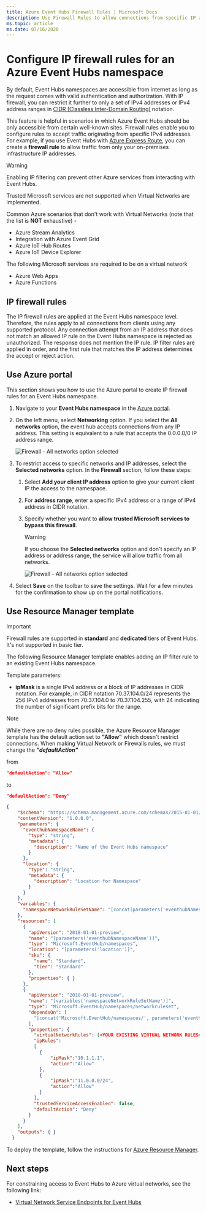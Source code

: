 ```yaml
---
title: Azure Event Hubs Firewall Rules | Microsoft Docs
description: Use Firewall Rules to allow connections from specific IP addresses to Azure Event Hubs. 
ms.topic: article
ms.date: 07/16/2020
---
```


# Configure IP firewall rules for an Azure Event Hubs namespace
By default, Event Hubs namespaces are accessible from internet as long as the request comes with valid authentication and authorization. With IP firewall, you can restrict it further to only a set of IPv4 addresses or IPv4 address ranges in [CIDR (Classless Inter-Domain Routing)](https://en.wikipedia.org/wiki/Classless_Inter-Domain_Routing) notation.

This feature is helpful in scenarios in which Azure Event Hubs should be only accessible from certain well-known sites. Firewall rules enable you to configure rules to accept traffic originating from specific IPv4 addresses. For example, if you use Event Hubs with [Azure Express Route][express-route], you can create a **firewall rule** to allow traffic from only your on-premises infrastructure IP addresses. 

>[!WARNING]
> Enabling IP filtering can prevent other Azure services from interacting with Event Hubs.
>
> Trusted Microsoft services are not supported when Virtual Networks are implemented.
>
> Common Azure scenarios that don't work with Virtual Networks (note that the list is **NOT** exhaustive) -
> - Azure Stream Analytics
> - Integration with Azure Event Grid
> - Azure IoT Hub Routes
> - Azure IoT Device Explorer
>
> The following Microsoft services are required to be on a virtual network
> - Azure Web Apps
> - Azure Functions


## IP firewall rules
The IP firewall rules are applied at the Event Hubs namespace level. Therefore, the rules apply to all connections from clients using any supported protocol. Any connection attempt from an IP address that does not match an allowed IP rule on the Event Hubs namespace is rejected as unauthorized. The response does not mention the IP rule. IP filter rules are applied in order, and the first rule that matches the IP address determines the accept or reject action.

## Use Azure portal
This section shows you how to use the Azure portal to create IP firewall rules for an Event Hubs namespace. 

1. Navigate to your **Event Hubs namespace** in the [Azure portal](https://portal.azure.com).
2. On the left menu, select **Networking** option. If you select the **All networks** option, the event hub accepts connections from any IP address. This setting is equivalent to a rule that accepts the 0.0.0.0/0 IP address range. 

    ![Firewall - All networks option selected](./media/event-hubs-firewall/firewall-all-networks-selected.png)
1. To restrict access to specific networks and IP addresses, select the **Selected networks** option. In the **Firewall** section, follow these steps:
    1. Select **Add your client IP address** option to give your current client IP the access to the namespace. 
    2. For **address range**, enter a specific IPv4 address or a range of IPv4 address in CIDR notation. 
    3. Specify whether you want to **allow trusted Microsoft services to bypass this firewall**. 

        > [!WARNING]
        > If you choose the **Selected networks** option and don't specify an IP address or address range, the service will allow traffic from all networks. 

        ![Firewall - All networks option selected](./media/event-hubs-firewall/firewall-selected-networks-trusted-access-disabled.png)
3. Select **Save** on the toolbar to save the settings. Wait for a few minutes for the confirmation to show up on the portal notifications.


## Use Resource Manager template

> [!IMPORTANT]
> Firewall rules are supported in **standard** and **dedicated** tiers of Event Hubs. It's not supported in basic tier.

The following Resource Manager template enables adding an IP filter rule to an existing Event Hubs namespace.

Template parameters:

- **ipMask** is a single IPv4 address or a block of IP addresses in CIDR notation. For example, in CIDR notation 70.37.104.0/24 represents the 256 IPv4 addresses from 70.37.104.0 to 70.37.104.255, with 24 indicating the number of significant prefix bits for the range.

> [!NOTE]
> While there are no deny rules possible, the Azure Resource Manager template has the default action set to **"Allow"** which doesn't restrict connections.
> When making Virtual Network or Firewalls rules, we must change the
> ***"defaultAction"***
> 
> from
> ```json
> "defaultAction": "Allow"
> ```
> to
> ```json
> "defaultAction": "Deny"
> ```
>

```json
{
    "$schema": "https://schema.management.azure.com/schemas/2015-01-01/deploymentTemplate.json#",
    "contentVersion": "1.0.0.0",
    "parameters": {
      "eventhubNamespaceName": {
        "type": "string",
        "metadata": {
          "description": "Name of the Event Hubs namespace"
        }
      },
      "location": {
        "type": "string",
        "metadata": {
          "description": "Location for Namespace"
        }
      }
    },
    "variables": {
      "namespaceNetworkRuleSetName": "[concat(parameters('eventhubNamespaceName'), concat('/', 'default'))]",
    },
    "resources": [
      {
        "apiVersion": "2018-01-01-preview",
        "name": "[parameters('eventhubNamespaceName')]",
        "type": "Microsoft.EventHub/namespaces",
        "location": "[parameters('location')]",
        "sku": {
          "name": "Standard",
          "tier": "Standard"
        },
        "properties": { }
      },
      {
        "apiVersion": "2018-01-01-preview",
        "name": "[variables('namespaceNetworkRuleSetName')]",
        "type": "Microsoft.EventHub/namespaces/networkruleset",
        "dependsOn": [
          "[concat('Microsoft.EventHub/namespaces/', parameters('eventhubNamespaceName'))]"
        ],
        "properties": {
		  "virtualNetworkRules": [<YOUR EXISTING VIRTUAL NETWORK RULES>],
          "ipRules": 
          [
            {
                "ipMask":"10.1.1.1",
                "action":"Allow"
            },
            {
                "ipMask":"11.0.0.0/24",
                "action":"Allow"
            }
          ],
          "trustedServiceAccessEnabled": false,
          "defaultAction": "Deny"
        }
      }
    ],
    "outputs": { }
  }
```

To deploy the template, follow the instructions for [Azure Resource Manager][lnk-deploy].

## Next steps

For constraining access to Event Hubs to Azure virtual networks, see the following link:

- [Virtual Network Service Endpoints for Event Hubs][lnk-vnet]

<!-- Links -->

[express-route]:  /azure/expressroute/expressroute-faqs#supported-services
[lnk-deploy]: ../azure-resource-manager/templates/deploy-powershell.md
[lnk-vnet]: event-hubs-service-endpoints.md
